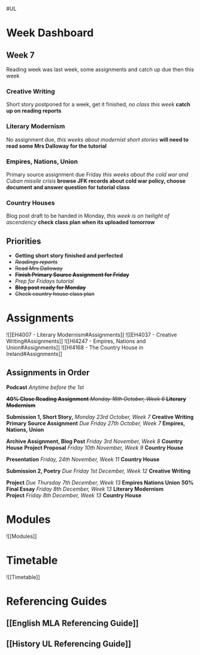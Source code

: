 #UL

# Week Dashboard
## Week 7

Reading week was last week, some assignments and catch up due then this week
### Creative Writing
Short story postponed for a week, get it finished, *no class this week* **catch up on reading reports**
### Literary Modernism
No assignment due, *this weeks about modernist short stories* **will need to read some Mrs Dalloway for the tutorial**
### Empires, Nations, Union
Primary source assignment due Friday *this weeks about the cold war and Cuban missile crisis* **browse JFK records about cold war policy, choose document and answer question for tutorial class**
### Country Houses
Blog post draft to be handed in Monday, *this week is on twilight of ascendency* **check class plan when its uploaded tomorrow**
## Priorities

- **Getting short story finished and perfected**
- ~~*Readings reports*~~
- ~~Read Mrs Dalloway~~
- ~~**Finish Primary Source Assignment for Friday**~~
- *Prep for Fridays tutorial*
- ~~**Blog post ready for Monday**~~
- ~~Check country house class plan~~
# Assignments

![[EH4007 - Literary Modernism#Assignments]]
![[EH4037 - Creative Writing#Assignments]]
![[HI4247 - Empires, Nations and Union#Assignments]]
![[HI4168 - The Country House in Ireland#Assignments]]
## Assignments in Order

**Podcast** *Anytime before the 1st*

~~**40% Close Reading Assignment** _Monday 16th October, Week 6_ **Literary Modernism**~~

**Submission 1, Short Story,** _Monday 23rd October, Week 7_ **Creative Writing**
**Primary Source Assignment** _Due Friday 27th October, Week 7_ **Empires, Nations, Union**

**Archive Assignment, Blog Post** _Friday 3rd November, Week 8_ **Country House**
**Project Proposal** _Friday 10th November, Week 9_ **Country House**

**Presentation** _Friday, 24th November, Week 11_ **Country House**

**Submission 2, Poetry** _Due Friday 1st December, Week 12_ **Creative Writing**

**Project** _Due Thursday 7th December, Week 13_ **Empires Nations Union**
**50% Final Essay** _Friday 8th December, Week 13_ **Literary Modernism**
**Project** _Friday 8th December, Week 13_ **Country House**
# Modules
![[Modules]] 
# Timetable 
![[Timetable]]  
# Referencing Guides

## [[English MLA Referencing Guide]] 
## [[History UL Referencing Guide]] 
